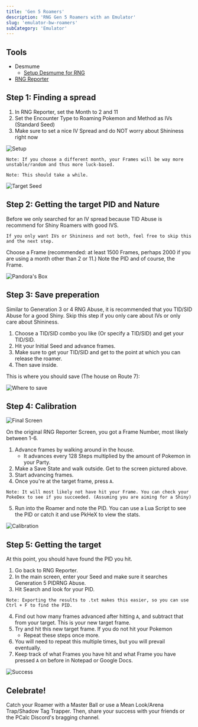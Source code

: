 ```yaml
---
title: 'Gen 5 Roamers'
description: 'RNG Gen 5 Roamers with an Emulator'
slug: 'emulator-bw-roamers'
subCategory: 'Emulator'
---
```


## Tools

- Desmume
  - [Setup Desmume for RNG](https://www.pokemonrng.com/desmume-setup)
- [RNG Reporter](https://github.com/Admiral-Fish/RNGReporter/releases)

## Step 1: Finding a spread

1. In RNG Reporter, set the Month to 2 and 11
2. Set the Encounter Type to Roaming Pokemon and Method as IVs (Standard Seed)
3. Make sure to set a nice IV Spread and do NOT worry about Shininess right now

![Setup](../../images/Black-and-White/Roamer/Setup.png)

```
Note: If you choose a different month, your Frames will be way more unstable/random and thus more luck-based.
```

```
Note: This should take a while.
```

![Target Seed](../../images/Black-and-White/Roamer/Target.png)

## Step 2: Getting the target PID and Nature

Before we only searched for an IV spread because TID Abuse is recommend for Shiny Roamers with good IVS.

```
If you only want IVs or Shininess and not both, feel free to skip this and the next step.
```

Choose a Frame (recommended: at least 1500 Frames, perhaps 2000 if you are using a month other than 2 or 11.) Note the PID and of course, the Frame.

![Pandora's Box](../../images/Black-and-White/Roamer/Pandora.png)

## Step 3: Save preperation

Similar to Generation 3 or 4 RNG Abuse, it is recommended that you TID/SID Abuse for a good Shiny. Skip this step if you only care about IVs or only care about Shininess.

1. Choose a TID/SID combo you like (Or specify a TID/SID) and get your TID/SID.
2. Hit your Initial Seed and advance frames.
3. Make sure to get your TID/SID and get to the point at which you can release the roamer.
4. Then save inside.

This is where you should save (The house on Route 7):

![Where to save](../../images/Black-and-White/Roamer/Save.png)

## Step 4: Calibration

![Final Screen](../../images/Black-and-White/Roamer/Final-Screen.png)

On the original RNG Reporter Screen, you got a Frame Number, most likely between 1-6.

1. Advance frames by walking around in the house.
   - It advances every 128 Steps multiplied by the amount of Pokemon in your Party.
2. Make a Save State and walk outside. Get to the screen pictured above.
3. Start advancing frames.
4. Once you're at the target frame, press `A`.

```
Note: It will most likely not have hit your Frame. You can check your PokeDex to see if you succeeded. (Assuming you are aiming for a Shiny)
```

5. Run into the Roamer and note the PID. You can use a Lua Script to see the PID or catch it and use PkHeX to view the stats.

![Calibration](../../images/Black-and-White/Roamer/Calibration.png)

## Step 5: Getting the target

At this point, you should have found the PID you hit.

1. Go back to RNG Reporter.
2. In the main screen, enter your Seed and make sure it searches Generation 5 PIDRNG Abuse.
3. Hit Search and look for your PID.

```
Note: Exporting the results to .txt makes this easier, so you can use Ctrl + F to find the PID.
```

4. Find out how many frames advanced after hitting `A`, and subtract that from your target. This is your new target frame.
5. Try and hit this new target frame. If you do not hit your Pokemon
   - Repeat these steps once more.
6. You will need to repeat this multiple times, but you will prevail eventually.
7. Keep track of what Frames you have hit and what Frame you have pressed `A` on before in Notepad or Google Docs.

![Success](../../images/Black-and-White/Roamer/Success.png)

## Celebrate!

Catch your Roamer with a Master Ball or use a Mean Look/Arena Trap/Shadow Tag Trapper. Then, share your success with your friends or the PCalc Discord's bragging channel.
